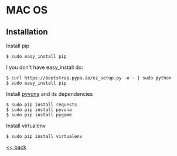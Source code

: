 # MAC OS

## Installation
Install pip

```
$ sudo easy_install pip
```

I you don't have easy_install do:

```
$ curl https://bootstrap.pypa.io/ez_setup.py -o - | sudo python
$ sudo easy_install pip
```

Install [pyvona](https://github.com/zbears/pyvona) and its dependencies

    $ sudo pip install requests
    $ sudo pip install pyvona
    $ sudo pip install pygame

Install virtualenv

    $ sudo pip install virtualenv

[<< back](../#usage)
